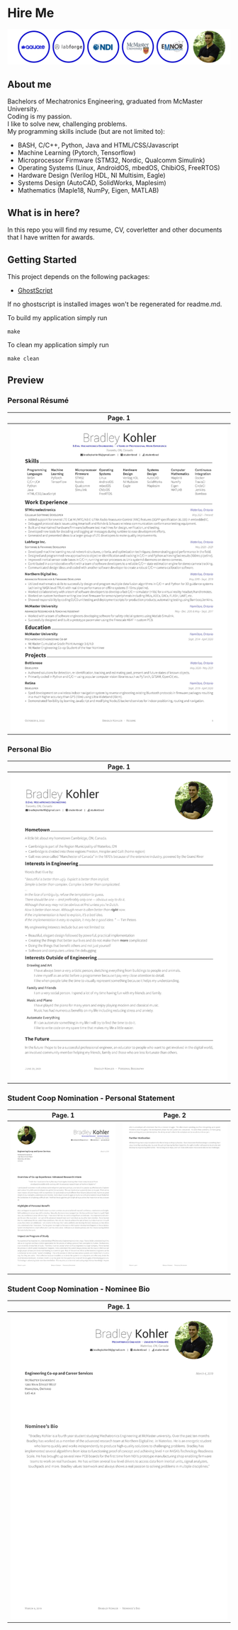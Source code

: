# Hire Me

<img src="images/banner.png" /><br />

## About me

Bachelors of Mechatronics Engineering, graduated from McMaster University. <br />
Coding is my passion. <br />
I like to solve new, challenging problems. <br />
My programming skills include (but are not limited to): <br />
 - BASH, C/C++, Python, Java and HTML/CSS/Javascript
 - Machine Learning (Pytorch, Tensorflow)
 - Microprocessor Firmware (STM32, Nordic, Qualcomm Simulink)
 - Operating Systems (Linux, AndroidOS, mbedOS, ChibiOS, FreeRTOS)
 - Hardware Design (Verilog HDL, NI Multisim, Eagle)
 - Systems Design (AutoCAD, SolidWorks, Maplesim)
 - Mathematics (Maple18, NumPy, Eigen, MATLAB)

## What is in here?

In this repo you will find my resume, CV, coverletter and other documents that I have written for awards.

## Getting Started

This project depends on the following packages:

 - [GhostScript](https://www.ghostscript.com)

If no ghostscript is installed images won't be regenerated for readme.md.

To build my application simply run
```
make
```

To clean my application simply run
```
make clean
```

## Preview

### Personal Résumé

| Page. 1 |
|:---:|
| [![Résumé](images/personal_resume-001.jpg)](build/personal_resume.pdf)  |

### Personal Bio

| Page. 1 |
|:---:|
| [![Biography](images/personal_bio-001.jpg)](build/personal_bio.pdf) |

### Student Coop Nomination - Personal Statement

| Page. 1 | Page. 2 |
|:---:|:---:|
| [![Personal Statement](images/coop_personal_statement-001.jpg)](build/coop_personal_statement.pdf) | [![Personal Statement](images/coop_personal_statement-002.jpg)](build/coop_personal_statement.pdf) |

### Student Coop Nomination - Nominee Bio

| Page. 1 |
|:---:|
| [![Nominee Bio](images/coop_nominee_bio-001.jpg)](build/coop_nominee_bio.pdf) |
